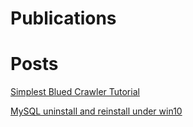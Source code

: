 # Publications
# Posts
[Simplest Blued Crawler Tutorial](_posts/2021-08-02-blued_crawler.md)

[MySQL uninstall and reinstall under win10](_posts/2021-03-23-mysql00.md)
